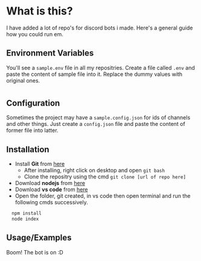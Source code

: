 
# What is this?

I have added a lot of repo's for discord bots i made. Here's a general guide how you could run em.




## Environment Variables

You'll see a `sample.env` file in all my repositries. Create a file called `.env` and paste the content of sample file into it.
Replace the dummy values with original ones.
#

## Configuration

Sometimes the project may have a `sample.config.json` for ids of channels and other things. Just create a `config.json` file and paste the content of former file into latter.


## Installation

- Install **Git** from [here](https://git-scm.com/download)
    - After installing, right click on desktop and open `git bash`
    - Clone the repositry using the cmd `git clone [url of repo here]`
- Download **nodejs** from [here](https://nodejs.org/en/)
- Download **vs code** from [here](https://code.visualstudio.com/download)
- Open the folder, git created, in vs code then open terminal and run the following cmds successively.
```bash
  npm install
  node index
```
    
## Usage/Examples

Boom! The bot is on :D

